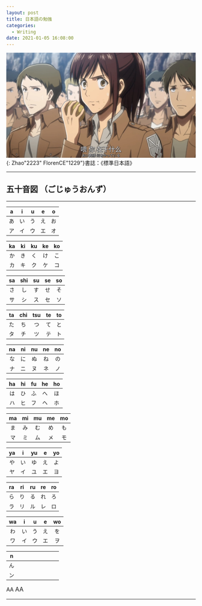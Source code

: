 ```yaml
---
layout: post
title: 日本語の勉強
categories:
  - Writing
date: 2021-01-05 16:08:00
---
```


<img src="/uploads/日本語の勉強.png" class="fit image">{: Zhao"2223" FlorenCE"1229"}書誌：《標準日本語》

***

## 五十音図 （ごじゅうおんず）

***

|    a   |    i   |    u   |    e   |    o   |
| :----: | :----: | :----: | :----: | :----: |
|   あ   |   い   |   う   |   え   |   お   |
|   ア   |   イ   |   ウ   |   エ   |   オ   |

|   ka   |   ki   |   ku   |   ke   |   ko   |
| :----: | :----: | :----: | :----: | :----: |
|   か   |   き   |   く   |   け   |   こ   |
|   カ   |   キ   |   ク   |   ケ   |   コ   |

|   sa   |   shi  |   su   |   se   |   so   |
| :----: | :----: | :----: | :----: | :----: |
|   さ   |   し   |   す   |   せ   |   そ   |
|   サ   |   シ   |   ス   |   セ   |   ソ   |

|   ta   |  chi   |   tsu  |   te   |   to   |
| :----: | :----: | :----: | :----: | :----: |
|   た   |   ち   |   つ   |   て   |   と   |
|   タ   |   チ   |   ツ   |   テ   |   ト   |

|   na   |   ni   |   nu   |   ne   |   no   |
| :----: | :----: | :----: | :----: | :----: |
|   な   |   に   |   ぬ   |   ね   |   の   |
|   ナ   |   ニ   |   ヌ   |   ネ   |   ノ   |

|   ha   |   hi   |   fu   |   he   |   ho   |
| :----: | :----: | :----: | :----: | :----: |
|   は   |   ひ   |   ふ   |   へ   |   ほ   |
|   ハ   |   ヒ   |   フ   |   ヘ   |   ホ   |

|   ma   |   mi   |   mu   |   me   |   mo   |
| :----: | :----: | :----: | :----: | :----: |
|   ま   |   み   |   む   |   め   |   も   |
|   マ   |   ミ   |   ム   |   メ   |   モ   |

|   ya   |    i   |   yu   |    e   |   yo   |
| :----: | :----: | :----: | :----: | :----: |
|   や   |   い   |   ゆ   |   え   |   よ   |
|   ヤ   |   イ   |   ユ   |   エ   |   ヨ   |

|   ra   |   ri   |   ru   |   re   |   ro   |
| :----: | :----: | :----: | :----: | :----: |
|   ら   |   り   |   る   |   れ   |   ろ   |
|   ラ   |   リ   |   ル   |   レ   |   ロ   |

|   wa   |    i   |    u   |    e   |   wo   |
| :----: | :----: | :----: | :----: | :----: |
|   わ   |   い   |   う   |   え   |   を   |
|   ワ   |   イ   |   ウ   |   エ   |   ヲ   |

|    n   |        |        |        |        |
| :----: | :----: | :----: | :----: | :----: |
|   ん   |   　   |   　   |   　   |   　   |
|   ン   |   　   |   　   |   　   |   　   |

AA <font size=3> AA

***